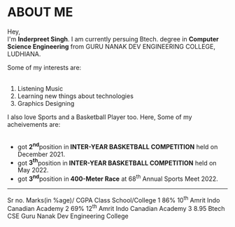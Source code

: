 <!DOCTYPE html>
<html lang="en">
<head>
  <meta charset="UTF-8">
  <meta http-equiv="X-UA-Compatible" content="IE=edge">
  <meta name="viewport" content="width=device-width, initial-scale=1.0">
  
</head>
<body>
  <b><h1>ABOUT ME</h1></b>
  <p>Hey,<br>I'm <b>Inderpreet Singh</b>. 
    I am currently persuing Btech. degree in 
    <b>Computer Science Engineering</b> 
    from GURU NANAK DEV ENGINEERING COLLEGE, LUDHIANA.
  </p>
  <div>
    <nav>Some of my interests are:</nav><br>
    <ol>
      <li>Listening Music</li>
      <li>Learning new things about technologies</li>
      <li>Graphics Designing </li>
    </ol>
  </div>
  <div>
    <nav>I also love Sports and a Basketball Player too. Here, Some of my acheivements are:</nav><br>
    <ul type='disc' >
      <li>got <b>2<sup>nd</sup></b>position in<b> INTER-YEAR BASKETBALL COMPETITION</b> held on December 2021.</li>
      <li>got <b>3<sup>th</sup></b>position in<b> INTER-YEAR BASKETBALL COMPETITION</b> held on May 2022.</li>
      <li>got <b>3<sup>nd</sup></b>position in<b> 400-Meter Race</b> at 68<sup>th</sup> Annual Sports Meet 2022.</li>
    </ul>
  </div>
  <hr>
  <div>
    <tabel border="3">
      <th>Sr no.</th>
      <th>Marks(in %age)/ CGPA</th>
      <th>Class</th>
      <th>School/College</th>
    <tr>
      <td>1</td>
      <td>86%</td>
      <td>10<sup>th</sup></td>
      <td>Amrit Indo Canadian Academy</td>
    </tr>
    <tr>
      <td>2</td>
      <td>69%</td>
      <td>12<sup>th</sup></td>
      <td>Amrit Indo Canadian Academy</td>
    </tr>
    <tr>
      <td>3</td>
      <td>8.95</td>
      <td>Btech CSE</td>
      <td>Guru Nanak Dev Engineering College</td>
    </tr>
   </table>
  </div>
</body>
</html>
